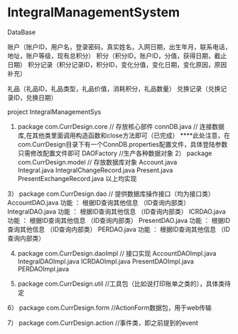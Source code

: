 # IntegralManagementSystem

DataBase

账户（账户ID，用户名，登录密码，真实姓名，入网日期，出生年月，联系电话，地址，账户等级，现有总积分）
积分（积分ID，账户ID，分值，获得日期，截止日期）
积分记录（积分记录ID，积分ID，变化分值，变化日期，变化原因，原因补充）

礼品（礼品ID，礼品类型，礼品价值，消耗积分，礼品数量）
兑换记录（兑换记录ID，兑换日期）

project IntegralManagementSys


1)	package com.CurrDesign.core		// 存放核心部件
		connDB.java	// 连接数据库,在其他类里面调用构造函数和close方法即可（已完成）
		****此处注意，在com.CurrDesign目录下有一个ConnDB.properties配置文件，具体登陆参数只需修改配置文件即可
		DAOFactory	//生产各种数据对象
2）	package com.CurrDesign.model	// 存放数据库对象
		Account.java	
		Integral.java
		IntegralChangeRecord.java
		Present.java
		PresentExchangeRecord.java	以上均实现
	
3）	package com.CurrDesign.dao		// 提供数据库操作接口（均为接口类）
		AccountDAO.java
			功能 ：	根据ID查询其他信息	（ID查询内部类）
		IntegralDAO.java
			功能 ：	根据ID查询其他信息	（ID查询内部类）
		ICRDAO.java
			功能 ：	根据ID查询其他信息	（ID查询内部类）
		PresentDAO.java
			功能 ：	根据ID查询其他信息	（ID查询内部类）
		PERDAO.java
			功能 ：	根据ID查询其他信息	（ID查询内部类）
	
4)	package com.CurrDesign.daoImpl	// 接口实现
		AccountDAOImpl.java
		IntegralDAOImpl.java
		ICRDAOImpl.java
		PresentDAOImpl.java
		PERDAOImpl.java
		
5)	package com.CurrDesign.util		//工具包（比如说打印账单之类的），具体类待定

6）	package com.CurrDesign.form		//ActionForm数据包，用于web传输

7）	package com.CurrDesign.action	//事件类，即之前提到的event